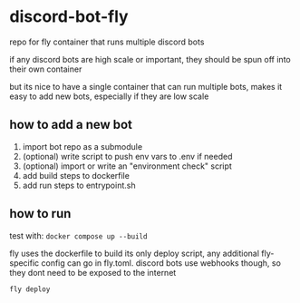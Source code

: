 # discord-bot-fly

repo for fly container that runs multiple discord bots

if any discord bots are high scale or important, they should be spun off into their own container

but its nice to have a single container that can run multiple bots, makes it easy to add new bots, especially if they are low scale

## how to add a new bot

1. import bot repo as a submodule
2. (optional) write script to push env vars to .env if needed
2. (optional) import or write an "environment check" script
3. add build steps to dockerfile
4. add run steps to entrypoint.sh

## how to run

test with:
`
docker compose up --build
`

fly uses the dockerfile to build its only deploy script, any additional fly-specific config can go in fly.toml. discord bots use webhooks though, so they dont need to be exposed to the internet

`
fly deploy
`